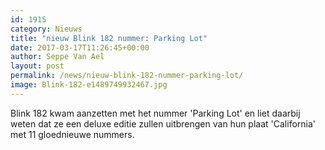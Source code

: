 ```yaml
---
id: 1915
category: Nieuws
title: "nieuw Blink 182 nummer: Parking Lot"
date: 2017-03-17T11:26:45+00:00
author: Seppe Van Ael
layout: post
permalink: /news/nieuw-blink-182-nummer-parking-lot/
image: Blink-182-e1489749932467.jpg
---
```

Blink 182 kwam aanzetten met het nummer 'Parking Lot' en liet daarbij weten dat ze een deluxe editie zullen uitbrengen van hun plaat 'California' met 11 gloednieuwe nummers.

&nbsp;